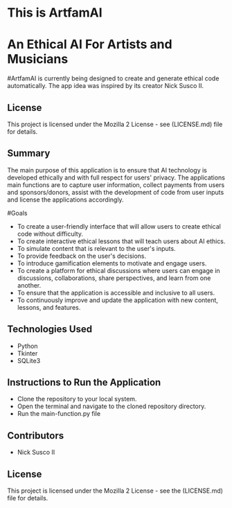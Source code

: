 # This is ArtfamAI

# An Ethical AI For Artists and Musicians

#ArtfamAI  is currently being designed to create and generate ethical code automatically. The app idea was inspired by its creator Nick Susco II.

## License
This project is licensed under the Mozilla 2 License - see (LICENSE.md) file for details.

## Summary

The main purpose of this application is to ensure that AI technology is developed ethically and with full respect for users' privacy. The applications main functions are to capture user information, collect payments from users and sponsors/donors, assist with the development of code from user inputs and license the applications accordingly.

#Goals

- To create a user-friendly interface that will allow users to create ethical code without difficulty.
- To create interactive ethical lessons that will teach users about AI ethics.
- To simulate content that is relevant to the user's inputs.
- To provide feedback on the user's decisions.
- To introduce gamification elements to motivate and engage users.
- To create a platform for ethical discussions where users can engage in discussions, collaborations, share perspectives, and learn from one another.
- To ensure that the application is accessible and inclusive to all users.
- To continuously improve and update the application with new content, lessons, and features.

## Technologies Used
- Python
- Tkinter
- SQLite3

## Instructions to Run the Application
- Clone the repository to your local system.
- Open the terminal and navigate to the cloned repository directory.
- Run the main-function.py file

## Contributors
- Nick Susco II

## License
This project is licensed under the Mozilla 2 License - see the (LICENSE.md) file for details.
